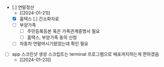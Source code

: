 - [.] 연말정산
  - [[2024-01-21]]
  - [X] 홈텍스 [.] 간소화자료
  - [ ] 부양가족
    - [ ] 주민등록등본 혹은 가족관계증명서 필요
    - [ ] 홈택스,  부양가족 동의 신청
  - [ ] 자동차 연말머시기왔었는데 확인 필요
- [ ] app 스크린샷 생성 스크립트는 terminal 프로그램으로 배포까지하는게 편하겠음
  + [[2024-01-23]]

